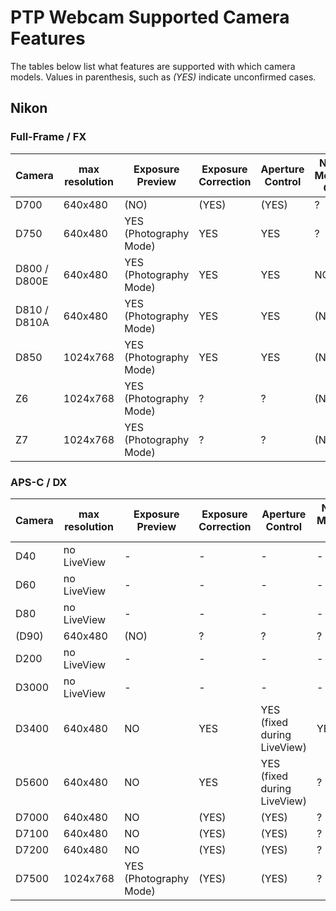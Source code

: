 # PTP Webcam Supported Camera Features

The tables below list what features are supported with which camera models. Values in parenthesis, such as _(YES)_ indicate unconfirmed cases.

## Nikon

### Full-Frame / FX

| Camera        | max resolution | Exposure Preview       | Exposure Correction | Aperture Control | Needs Memory Card |
| ------------- | -------------- | ---------------------- | ------------------- | ---------------- | ----------------- |
| D700          | 640x480        | (NO)                   | (YES)               | (YES)            | ?                 |
| D750          | 640x480        | YES (Photography Mode) | YES                 | YES              | ?                 |
| D800 / D800E  | 640x480        | YES (Photography Mode) | YES                 | YES              | NO                |
| D810 / D810A  | 640x480        | YES (Photography Mode) | YES                 | YES              | (NO)              |
| D850          | 1024x768       | YES (Photography Mode) | YES                 | YES              | (NO)              |
| Z6            | 1024x768       | YES (Photography Mode) | ?                   | ?                | (NO)              |
| Z7            | 1024x768       | YES (Photography Mode) | ?                   | ?                | (NO)              |

### APS-C / DX

| Camera        | max resolution | Exposure Preview       | Exposure Correction | Aperture Control            | Needs Memory Card |
| ------------- | -------------- | ---------------------- | ------------------- | --------------------------- | ----------------- |
| D40           | no LiveView    | -                      | -                   | -                           | -                 |
| D60           | no LiveView    | -                      | -                   | -                           | -                 |
| D80           | no LiveView    | -                      | -                   | -                           | -                 |
| (D90)         | 640x480        | (NO)                   | ?                   | ?                           | ?                 |
| D200          | no LiveView    | -                      | -                   | -                           | -                 |
| D3000         | no LiveView    | -                      | -                   | -                           | -                 |
| D3400         | 640x480        | NO                     | YES                 | YES (fixed during LiveView) | YES               |
| D5600         | 640x480        | NO                     | YES                 | YES (fixed during LiveView) | ?                 |
| D7000         | 640x480        | NO                     | (YES)               | (YES)                       | ?                 |
| D7100         | 640x480        | NO                     | (YES)               | (YES)                       | ?                 |
| D7200         | 640x480        | NO                     | (YES)               | (YES)                       | ?                 |
| D7500         | 1024x768       | YES (Photography Mode) | (YES)               | (YES)                       | ?                 |
